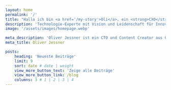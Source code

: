 ```yaml
---
layout: home
permalink: '/'
title: "Hallo ich bin <a href='/my-story'>Oli</a>, ein <strong>CXO</strong> und <em>Content Creator</em>."
description: 'Technologie-Experte mit Vision und Leidenschaft für Innovationen 🚀🦾'
image: '/assets/images/homepage.webp'

meta_description: 'Oliver Jessner ist ein CTO und Content Creator aus Österreich.'
meta_title: Oliver Jessner

posts:
    heading: 'Neueste Beiträge'
    limit: 9
    sort: date # date | weight
    view_more_button_text: 'Zeige alle Beiträge'
    view_more_button_link: /blog
    columns: 3 # 1 | 2 | 3 | 4
---
```

